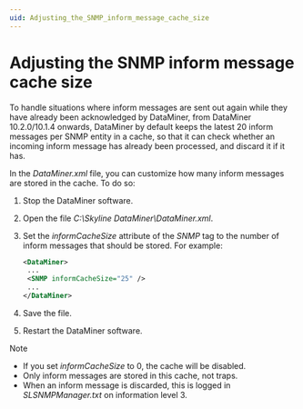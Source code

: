 ```yaml
---
uid: Adjusting_the_SNMP_inform_message_cache_size
---
```


# Adjusting the SNMP inform message cache size

To handle situations where inform messages are sent out again while they have already been acknowledged by DataMiner, from DataMiner 10.2.0/10.1.4 onwards, DataMiner by default keeps the latest 20 inform messages per SNMP entity in a cache, so that it can check whether an incoming inform message has already been processed, and discard it if it has.

In the *DataMiner.xml* file, you can customize how many inform messages are stored in the cache. To do so:

1. Stop the DataMiner software.

2. Open the file *C:\\Skyline DataMiner\\DataMiner.xml*.

3. Set the *informCacheSize* attribute of the *SNMP* tag to the number of inform messages that should be stored. For example:

    ```xml
    <DataMiner>
     ...
     <SNMP informCacheSize="25" />
     ...
    </DataMiner>
    ```

4. Save the file.

5. Restart the DataMiner software.

> [!NOTE]
> - If you set *informCacheSize* to 0, the cache will be disabled.
> - Only inform messages are stored in this cache, not traps.
> - When an inform message is discarded, this is logged in *SLSNMPManager.txt* on information level 3.
>
